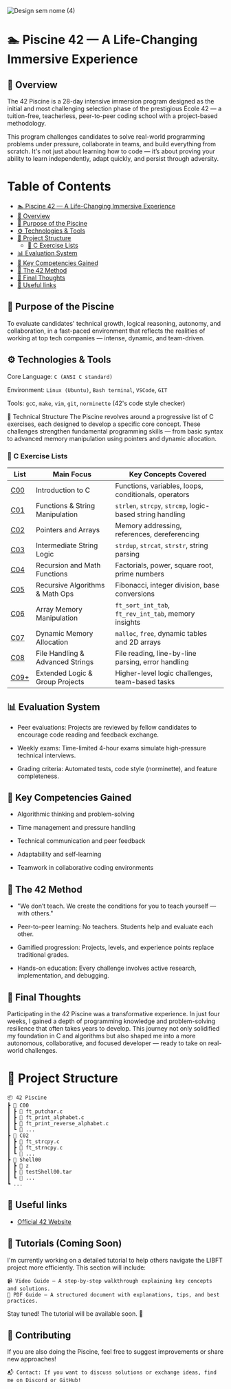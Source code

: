 ![Design sem nome (4)](https://github.com/user-attachments/assets/8d8e2c15-22aa-4abe-836f-2caf7c452d89)

# 🏊 Piscine 42 — A Life-Changing Immersive Experience

## 📘 Overview
The 42 Piscine is a 28-day intensive immersion program designed as the initial and most challenging selection phase of the prestigious École 42 — a tuition-free, teacherless, peer-to-peer coding school with a project-based methodology.

This program challenges candidates to solve real-world programming problems under pressure, collaborate in teams, and build everything from scratch. It's not just about learning how to code — it’s about proving your ability to learn independently, adapt quickly, and persist through adversity.

# Table of Contents

- [🏊 Piscine 42 — A Life-Changing Immersive Experience](#-piscine-42--a-life-changing-immersive-experience)
- [📘 Overview](#-overview)
- [🎯 Purpose of the Piscine](#-purpose-of-the-piscine)
- [⚙️ Technologies & Tools](#️-technologies--tools)
- [📂 Project Structure](#-project-structure)
  - [🔹 C Exercise Lists](#-c-exercise-lists)
- [📊 Evaluation System](#-evaluation-system)
- [💼 Key Competencies Gained](#-key-competencies-gained)
- [🧠 The 42 Method](#-the-42-method)
- [🧩 Final Thoughts](#-final-thoughts)
- [🔗 Useful links](#-useful-links)

## 🎯 Purpose of the Piscine
To evaluate candidates' technical growth, logical reasoning, autonomy, and collaboration, in a fast-paced environment that reflects the realities of working at top tech companies — intense, dynamic, and team-driven.

## ⚙️ Technologies & Tools
Core Language: `C (ANSI C standard)`

Environment: `Linux (Ubuntu)`, `Bash terminal`, `VSCode`, `GIT`

Tools: `gc`c, `make`, `vim`, `git`, `norminette` (42's code style checker)

📂 Technical Structure
The Piscine revolves around a progressive list of C exercises, each designed to develop a specific core concept. These challenges strengthen fundamental programming skills — from basic syntax to advanced memory manipulation using pointers and dynamic allocation.

### 🔹 C Exercise Lists

| List | Main Focus                          | Key Concepts Covered                                                           |
|------|--------------------------------------|--------------------------------------------------------------------------------|
| [C00](./C00)  | Introduction to C                    | Functions, variables, loops, conditionals, operators                           |
| [C01](./C01)  | Functions & String Manipulation      | `strlen`, `strcpy`, `strcmp`, logic-based string handling                     |
| [C02](./C02)  | Pointers and Arrays                  | Memory addressing, references, dereferencing                                  |
| [C03](./C03)  | Intermediate String Logic            | `strdup`, `strcat`, `strstr`, string parsing                                  |
| [C04](./C04)  | Recursion and Math Functions         | Factorials, power, square root, prime numbers                                 |
| [C05](./C05)  | Recursive Algorithms & Math Ops      | Fibonacci, integer division, base conversions                                 |
| [C06](./C06)  | Array Memory Manipulation            | `ft_sort_int_tab`, `ft_rev_int_tab`, memory insights                          |
| [C07](./C07)  | Dynamic Memory Allocation            | `malloc`, `free`, dynamic tables and 2D arrays                                |
| [C08](./C08)  | File Handling & Advanced Strings     | File reading, line-by-line parsing, error handling                            |
| [C09+](./C09) | Extended Logic & Group Projects      | Higher-level logic challenges, team-based tasks                               |

## 📊 Evaluation System
- Peer evaluations: Projects are reviewed by fellow candidates to encourage code reading and feedback exchange.

- Weekly exams: Time-limited 4-hour exams simulate high-pressure technical interviews.

- Grading criteria: Automated tests, code style (norminette), and feature completeness.

## 💼 Key Competencies Gained
- Algorithmic thinking and problem-solving

- Time management and pressure handling

- Technical communication and peer feedback

- Adaptability and self-learning

- Teamwork in collaborative coding environments

## 🧠 The 42 Method
- "We don’t teach. We create the conditions for you to teach yourself — with others."

- Peer-to-peer learning: No teachers. Students help and evaluate each other.

- Gamified progression: Projects, levels, and experience points replace traditional grades.

- Hands-on education: Every challenge involves active research, implementation, and debugging.

## 🧩 Final Thoughts
Participating in the 42 Piscine was a transformative experience. In just four weeks, I gained a depth of programming knowledge and problem-solving resilience that often takes years to develop. This journey not only solidified my foundation in C and algorithms but also shaped me into a more autonomous, collaborative, and focused developer — ready to take on real-world challenges.

# 📁 Project Structure
    📦 42 Piscine  
    ┣ 📂 C00  
    ┃ ┣ 📜 ft_putchar.c 
    ┃ ┣ 📜 ft_print_alphabet.c 
    ┃ ┣ 📜 ft_print_reverse_alphabet.c  
    ┃ ┗ 📜 ...
    ┣ 📂 C02  
    ┃ ┣ 📜 ft_strcpy.c 
    ┃ ┣ 📜 ft_strncpy.c 
    ┃ ┗ 📜 ... 
    ┣ 📂 Shell00  
    ┃ ┣ 📜 z  
    ┃ ┣ 📜 testShell00.tar  
    ┃ ┗ 📜 ...  
    ┗ ... 

## 🔗 Useful links
- [Official 42 Website](https://www.42network.org/)

## 🚧 Tutorials (Coming Soon)

I'm currently working on a detailed tutorial to help others navigate the LIBFT project more efficiently. This section will include:

    📹 Video Guide – A step-by-step walkthrough explaining key concepts and solutions.
    📄 PDF Guide – A structured document with explanations, tips, and best practices.

Stay tuned! The tutorial will be available soon. 🚀

## 🤝 Contributing

If you are also doing the Piscine, feel free to suggest improvements or share new approaches!

    📬 Contact: If you want to discuss solutions or exchange ideas, find me on Discord or GitHub!
